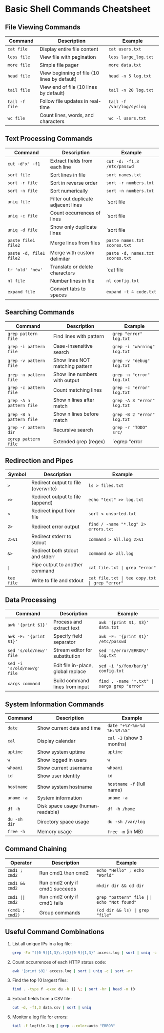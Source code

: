 # Basic Shell Commands Cheatsheet

## File Viewing Commands

| Command | Description | Example |
|---------|-------------|---------|
| `cat file` | Display entire file content | `cat users.txt` |
| `less file` | View file with pagination | `less large_log.txt` |
| `more file` | Simple file pager | `more data.txt` |
| `head file` | View beginning of file (10 lines by default) | `head -n 5 log.txt` |
| `tail file` | View end of file (10 lines by default) | `tail -n 20 log.txt` |
| `tail -f file` | Follow file updates in real-time | `tail -f /var/log/syslog` |
| `wc file` | Count lines, words, and characters | `wc -l users.txt` |

## Text Processing Commands

| Command | Description | Example |
|---------|-------------|---------|
| `cut -d'x' -f1` | Extract fields from each line | `cut -d: -f1,3 /etc/passwd` |
| `sort file` | Sort lines in file | `sort names.txt` |
| `sort -r file` | Sort in reverse order | `sort -r numbers.txt` |
| `sort -n file` | Sort numerically | `sort -n numbers.txt` |
| `uniq file` | Filter out duplicate adjacent lines | `sort file | uniq` |
| `uniq -c file` | Count occurrences of lines | `sort file | uniq -c` |
| `uniq -d file` | Show only duplicate lines | `sort file | uniq -d` |
| `paste file1 file2` | Merge lines from files | `paste names.txt scores.txt` |
| `paste -d, file1 file2` | Merge with custom delimiter | `paste -d, names.txt scores.txt` |
| `tr 'old' 'new'` | Translate or delete characters | `cat file | tr 'a-z' 'A-Z'` |
| `nl file` | Number lines in file | `nl config.txt` |
| `expand file` | Convert tabs to spaces | `expand -t 4 code.txt` |

## Searching Commands

| Command | Description | Example |
|---------|-------------|---------|
| `grep pattern file` | Find lines with pattern | `grep "error" log.txt` |
| `grep -i pattern file` | Case-insensitive search | `grep -i "warning" log.txt` |
| `grep -v pattern file` | Show lines NOT matching pattern | `grep -v "debug" log.txt` |
| `grep -n pattern file` | Show line numbers with output | `grep -n "error" log.txt` |
| `grep -c pattern file` | Count matching lines | `grep -c "error" log.txt` |
| `grep -A n pattern file` | Show n lines after match | `grep -A 3 "error" log.txt` |
| `grep -B n pattern file` | Show n lines before match | `grep -B 2 "error" log.txt` |
| `grep -r pattern dir` | Recursive search | `grep -r "TODO" src/` |
| `egrep pattern file` | Extended grep (regex) | `egrep "error|warning" log.txt` |

## Redirection and Pipes

| Symbol | Description | Example |
|--------|-------------|---------|
| `>` | Redirect output to file (overwrite) | `ls > files.txt` |
| `>>` | Redirect output to file (append) | `echo "text" >> log.txt` |
| `<` | Redirect input from file | `sort < unsorted.txt` |
| `2>` | Redirect error output | `find / -name "*.log" 2> errors.txt` |
| `2>&1` | Redirect stderr to stdout | `command > all.log 2>&1` |
| `&>` | Redirect both stdout and stderr | `command &> all.log` |
| `\|` | Pipe output to another command | `cat file.txt \| grep "error"` |
| `tee file` | Write to file and stdout | `cat file.txt \| tee copy.txt \| grep "error"` |

## Data Processing

| Command | Description | Example |
|---------|-------------|---------|
| `awk '{print $1}'` | Process and extract text | `awk '{print $1, $3}' data.txt` |
| `awk -F: '{print $1}'` | Specify field separator | `awk -F: '{print $1}' /etc/passwd` |
| `sed 's/old/new/' file` | Stream editor for substitution | `sed 's/error/ERROR/' log.txt` |
| `sed -i 's/old/new/g' file` | Edit file in-place, global replace | `sed -i 's/foo/bar/g' config.txt` |
| `xargs command` | Build command lines from input | `find . -name "*.txt" \| xargs grep "error"` |

## System Information Commands

| Command | Description | Example |
|---------|-------------|---------|
| `date` | Show current date and time | `date "+%Y-%m-%d %H:%M:%S"` |
| `cal` | Display calendar | `cal -3` (show 3 months) |
| `uptime` | Show system uptime | `uptime` |
| `w` | Show logged in users | `w` |
| `whoami` | Show current username | `whoami` |
| `id` | Show user identity | `id` |
| `hostname` | Show system hostname | `hostname -f` (full name) |
| `uname -a` | System information | `uname -a` |
| `df -h` | Disk space usage (human-readable) | `df -h /home` |
| `du -sh dir` | Directory space usage | `du -sh /var/log` |
| `free -h` | Memory usage | `free -m` (in MB) |

## Command Chaining

| Operator | Description | Example |
|----------|-------------|---------|
| `cmd1 ; cmd2` | Run cmd1 then cmd2 | `echo "Hello" ; echo "World"` |
| `cmd1 && cmd2` | Run cmd2 only if cmd1 succeeds | `mkdir dir && cd dir` |
| `cmd1 \|\| cmd2` | Run cmd2 only if cmd1 fails | `grep "pattern" file \|\| echo "Not found"` |
| `(cmd1 ; cmd2)` | Group commands | `(cd dir && ls) \| grep "file"` |

## Useful Command Combinations

1. List all unique IPs in a log file:
   ```bash
   grep -Eo "([0-9]{1,3}\.){3}[0-9]{1,3}" access.log | sort | uniq -c | sort -nr
   ```

2. Count occurrences of each HTTP status code:
   ```bash
   awk '{print $9}' access.log | sort | uniq -c | sort -nr
   ```

3. Find the top 10 largest files:
   ```bash
   find . -type f -exec du -h {} \; | sort -hr | head -n 10
   ```

4. Extract fields from a CSV file:
   ```bash
   cut -d, -f1,3 data.csv | sort | uniq
   ```

5. Monitor a log file for errors:
   ```bash
   tail -f logfile.log | grep --color=auto "ERROR"
   ``` 